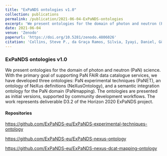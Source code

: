 ```yaml
---
title: "ExPaNDS ontologies v1.0"
collection: publications
permalink: /publication/2021-06-04-ExPaNDS-ontologies
excerpt: 'We present ontologies for the domain of photon and neutron (PaN) science. With the primary goal of supporting PaN FAIR data catalogue services, we have developed three ontologies: PaN experimental techniques (PaNET), an ontology of NeXus definitions (NeXusOntology), and a semantic integration ontology for the PaN domain (PaNmapping). The ontologies are presented as initial versions, supported by community development workflows. The work represents deliverable D3.2 of the Horizon 2020 ExPaNDS project.'
date: 2021-06-04
venue: 'Zenodo'
paperurl: 'https://doi.org/10.5281/zenodo.4806026'
citation: 'Collins, Steve P., da Graça Ramos, Silvia, Iyayi, Daniel, Görzig, Heike, González Beltrán, Alejandra, Ashton, Alun, Egli, Stefan, and Minotti, Carlo, 2021, ExPaNDS ontologies v1.0: Zenodo, doi:10.5281/zenodo.4806026.'
---
```


### ExPaNDS ontologies v1.0

We present ontologies for the domain of photon and neutron (PaN) science. With the primary goal of supporting PaN FAIR data catalogue services, we have developed three ontologies: PaN experimental techniques (PaNET), an ontology of NeXus definitions (NeXusOntology), and a semantic integration ontology for the PaN domain (PaNmapping). The ontologies are presented as initial versions, supported by community development workflows. The work represents deliverable D3.2 of the Horizon 2020 ExPaNDS project.

#### Repositories

https://github.com/ExPaNDS-eu/ExPaNDS-experimental-techniques-ontology

https://github.com/ExPaNDS-eu/ExPaNDS-nexus-ontology

https://github.com/ExPaNDS-eu/ExPaNDS-nexus-dcat-mapping-ontology

